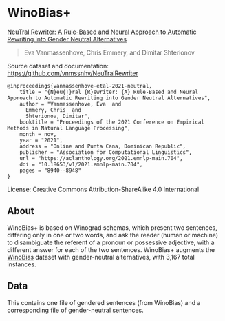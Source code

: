 # WinoBias+

[NeuTral Rewriter: A Rule-Based and Neural Approach to Automatic Rewriting into Gender Neutral Alternatives](https://aclanthology.org/2021.emnlp-main.704/)
>Eva Vanmassenhove, Chris Emmery, and Dimitar Shterionov

Source dataset and documentation: https://github.com/vnmssnhv/NeuTralRewriter

```
@inproceedings{vanmassenhove-etal-2021-neutral,
    title = "{N}eu{T}ral {R}ewriter: {A} Rule-Based and Neural Approach to Automatic Rewriting into Gender Neutral Alternatives",
    author = "Vanmassenhove, Eva  and
      Emmery, Chris  and
      Shterionov, Dimitar",
    booktitle = "Proceedings of the 2021 Conference on Empirical Methods in Natural Language Processing",
    month = nov,
    year = "2021",
    address = "Online and Punta Cana, Dominican Republic",
    publisher = "Association for Computational Linguistics",
    url = "https://aclanthology.org/2021.emnlp-main.704",
    doi = "10.18653/v1/2021.emnlp-main.704",
    pages = "8940--8948"
}
```

License: Creative Commons Attribution-ShareAlike 4.0 International

##  About

WinoBias+ is based on Winograd schemas, which present two sentences, differing only in one or two words, and ask the reader (human or machine) to disambiguate the referent of a pronoun or possessive adjective, with a different answer for each of the two sentences. WinoBias+ augments the [WinoBias](https://aclanthology.org/N18-2003/) dataset with gender-neutral alternatives, with 3,167 total instances.

## Data

This contains one file of gendered sentences (from WinoBias) and a corresponding file of gender-neutral sentences.